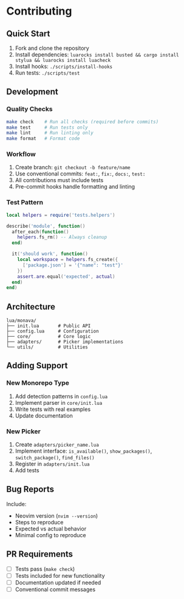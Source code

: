 # Contributing

## Quick Start

1. Fork and clone the repository
2. Install dependencies: `luarocks install busted && cargo install stylua && luarocks install luacheck`
3. Install hooks: `./scripts/install-hooks`
4. Run tests: `./scripts/test`

## Development

### Quality Checks

```bash
make check    # Run all checks (required before commits)
make test     # Run tests only
make lint     # Run linting only
make format   # Format code
```

### Workflow

1. Create branch: `git checkout -b feature/name`
2. Use conventional commits: `feat:`, `fix:`, `docs:`, `test:`
3. All contributions must include tests
4. Pre-commit hooks handle formatting and linting

### Test Pattern

```lua
local helpers = require('tests.helpers')

describe('module', function()
  after_each(function()
    helpers.fs_rm() -- Always cleanup
  end)

  it('should work', function()
    local workspace = helpers.fs_create({
      ['package.json'] = '{"name": "test"}'
    })
    assert.are.equal('expected', actual)
  end)
end)
```

## Architecture

```
lua/monava/
├── init.lua       # Public API
├── config.lua     # Configuration
├── core/          # Core logic
├── adapters/      # Picker implementations
└── utils/         # Utilities
```

## Adding Support

### New Monorepo Type

1. Add detection patterns in `config.lua`
2. Implement parser in `core/init.lua`
3. Write tests with real examples
4. Update documentation

### New Picker

1. Create `adapters/picker_name.lua`
2. Implement interface: `is_available()`, `show_packages()`, `switch_package()`, `find_files()`
3. Register in `adapters/init.lua`
4. Add tests

## Bug Reports

Include:

- Neovim version (`nvim --version`)
- Steps to reproduce
- Expected vs actual behavior
- Minimal config to reproduce

## PR Requirements

- [ ] Tests pass (`make check`)
- [ ] Tests included for new functionality
- [ ] Documentation updated if needed
- [ ] Conventional commit messages
